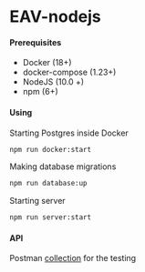 # EAV-nodejs

#### Prerequisites

- Docker (18+)
- docker-compose (1.23+)
- NodeJS (10.0 +)
- npm (6+)

#### Using

Starting Postgres inside Docker

```bash
npm run docker:start
```

Making database migrations

```bash
npm run database:up
```

Starting server

```bash
npm run server:start
```

#### API

Postman [collection](https://www.getpostman.com/collections/ddd4f11b56ce1436c0ec) for the testing
